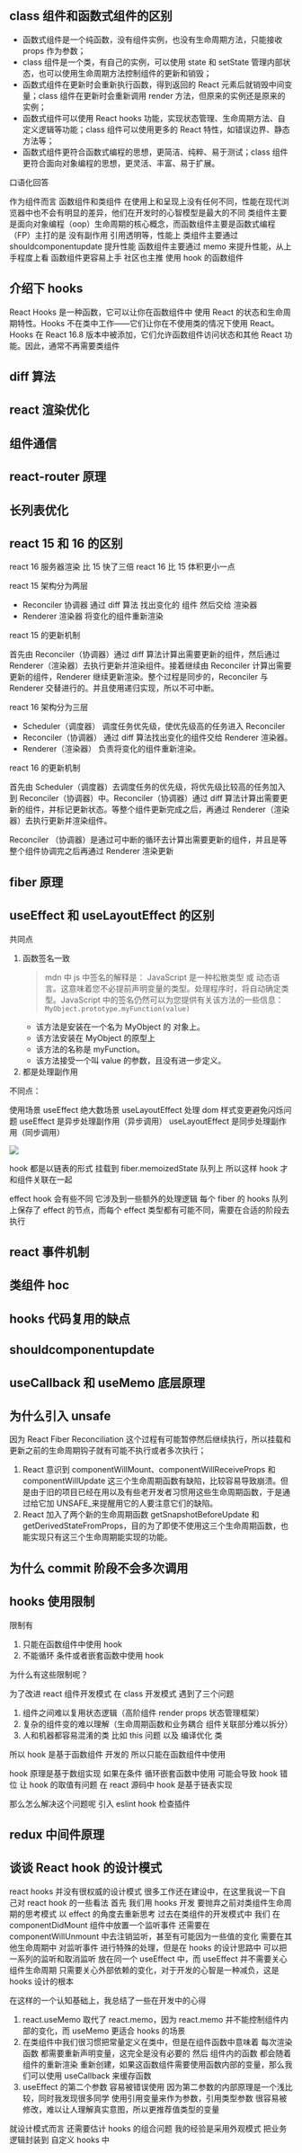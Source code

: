 ## class 组件和函数式组件的区别

- 函数式组件是一个纯函数，没有组件实例，也没有生命周期方法，只能接收 props 作为参数；
- class 组件是一个类，有自己的实例，可以使用 state 和 setState 管理内部状态，也可以使用生命周期方法控制组件的更新和销毁；
- 函数式组件在更新时会重新执行函数，得到返回的 React 元素后就销毁中间变量；class 组件在更新时会重新调用 render 方法，但原来的实例还是原来的实例；
- 函数式组件可以使用 React hooks 功能，实现状态管理、生命周期方法、自定义逻辑等功能；class 组件可以使用更多的 React 特性，如错误边界、静态方法等；
- 函数式组件更符合函数式编程的思想，更简洁、纯粹、易于测试；class 组件更符合面向对象编程的思想，更灵活、丰富、易于扩展。

口语化回答

作为组件而言 函数组件和类组件 在使用上和呈现上没有任何不同，性能在现代浏览器中也不会有明显的差异，他们在开发时的心智模型是最大的不同 类组件主要是面向对象编程（oop）生命周期的核心概念，而函数组件主要是函数式编程（FP）主打的是 没有副作用 引用透明等，性能上 类组件主要通过 shouldcomponentupdate 提升性能 函数组件主要通过 memo 来提升性能，从上手程度上看 函数组件更容易上手 社区也主推 使用 hook 的函数组件

## 介绍下 hooks

React Hooks 是一种函数，它可以让你在函数组件中 使用 React 的状态和生命周期特性。Hooks 不在类中工作——它们让你在不使用类的情况下使用 React。Hooks 在 React 16.8 版本中被添加，它们允许函数组件访问状态和其他 React 功能。因此，通常不再需要类组件

## diff 算法

## react 渲染优化

## 组件通信

## react-router 原理

## 长列表优化

## react 15 和 16 的区别

react 16 服务器渲染 比 15 快了三倍
react 16 比 15 体积更小一点

react 15 架构分为两层

- Reconciler 协调器 通过 diff 算法 找出变化的 组件 然后交给 渲染器
- Renderer 渲染器 将变化的组件重新渲染

react 15 的更新机制

首先由 Reconciler（协调器）通过 diff 算法计算出需要更新的组件，然后通过 Renderer（渲染器）去执行更新并渲染组件。接着继续由 Reconciler 计算出需要更新的组件，Renderer 继续更新渲染。整个过程是同步的，Reconciler 与 Renderer 交替进行的。并且使用递归实现，所以不可中断。

react 16 架构分为三层

- Scheduler（调度器） 调度任务优先级，使优先级高的任务进入 Reconciler
- Reconciler（协调器） 通过 diff 算法找出变化的组件交给 Renderer 渲染器。
- Renderer（渲染器） 负责将变化的组件重新渲染。

react 16 的更新机制

首先由 Scheduler（调度器）去调度任务的优先级，将优先级比较高的任务加入到 Reconciler（协调器）中。Reconciler（协调器）通过 diff 算法计算出需要更新的组件，并标记更新状态。等整个组件更新完成之后，再通过 Renderer（渲染器）去执行更新并渲染组件。

Reconciler （协调器）是通过可中断的循环去计算出需要更新的组件，并且是等整个组件协调完之后再通过 Renderer 渲染更新

## fiber 原理

## useEffect 和 useLayoutEffect 的区别

共同点

1. 函数签名一致
   > mdn 中 js 中签名的解释是： JavaScript 是一种松散类型 或 动态语言。这意味着您不必提前声明变量的类型。处理程序时，将自动确定类型。JavaScript 中的签名仍然可以为您提供有关该方法的一些信息：
   > `MyObject.prototype.myFunction(value)`
   - 该方法是安装在一个名为 MyObject 的 对象上。
   - 该方法安装在 MyObject 的原型上
   - 该方法的名称是 myFunction。
   - 该方法接受一个叫 value 的参数，且没有进一步定义。
2. 都是处理副作用

不同点：

使用场景 useEffect 绝大数场景 useLayoutEffect 处理 dom 样式变更避免闪烁问题
useEffect 是异步处理副作用（异步调用） useLayoutEffect 是同步处理副作用（同步调用）

![](../img/hook.png)

hook 都是以链表的形式 挂载到 fiber.memoizedState 队列上 所以这样 hook 才和组件关联在一起

effect hook 会有些不同 它涉及到一些额外的处理逻辑 每个 fiber 的 hooks 队列上保存了 effect 的节点，而每个 effect 类型都有可能不同，需要在合适的阶段去执行

## react 事件机制

## 类组件 hoc

## hooks 代码复用的缺点

## shouldcomponentupdate

## useCallback 和 useMemo 底层原理

## 为什么引入 unsafe

因为 React Fiber Reconciliation 这个过程有可能暂停然后继续执行，所以挂载和更新之前的生命周期钩子就有可能不执行或者多次执行；

1. React 意识到 componentWillMount、componentWillReceiveProps 和 componentWillUpdate 这三个生命周期函数有缺陷，比较容易导致崩溃。但是由于旧的项目已经在用以及有些老开发者习惯用这些生命周期函数，于是通过给它加 UNSAFE\_来提醒用它的人要注意它们的缺陷。
2. React 加入了两个新的生命周期函数 getSnapshotBeforeUpdate 和 getDerivedStateFromProps，目的为了即使不使用这三个生命周期函数，也能实现只有这三个生命周期能实现的功能。

## 为什么 commit 阶段不会多次调用

## hooks 使用限制

限制有

1. 只能在函数组件中使用 hook
2. 不能循环 条件或者嵌套函数中使用 hook

为什么有这些限制呢？

为了改进 react 组件开发模式 在 class 开发模式 遇到了三个问题

1. 组件之间难以复用状态逻辑（高阶组件 render props 状态管理框架）
2. 复杂的组件变的难以理解（生命周期函数和业务耦合 组件关联部分难以拆分）
3. 人和机器都容易混淆的类 比如 this 问题 以及 编译优化 类

所以 hook 是基于函数组件 开发的 所以只能在函数组件中使用

hook 原理是基于数组实现 如果在条件 循环嵌套函数中使用 可能会导致 hook 错位 让 hook 的取值有问题 在 react 源码中 hook 是基于链表实现

那么怎么解决这个问题呢 引入 eslint hook 检查插件

## redux 中间件原理

## 谈谈 React hook 的设计模式

react hooks 并没有很权威的设计模式 很多工作还在建设中，在这里我说一下自己对 react hook 的一些看法
首先 我们用 hooks 开发 要抛弃之前对类组件生命周期的思考模式 以 effect 的角度去重新思考
过去在类组件的开发模式中 我们 在 componentDidMount 组件中放置一个监听事件 还需要在 componentWillUnmount 中去注销监听，甚至有可能因为一些值的变化 需要在其他生命周期中 对监听事件 进行特殊的处理，但是在 hooks 的设计思路中 可以把一系列的监听和取消监听 放在同一个 useEffect 中，而 useEffect 并不需要关心组件生命周期 只需要关心外部依赖的变化，对于开发的心智是一种减负，这是 hooks 设计的根本

在这样的一个认知基础上，我总结了一些在开发中的心得

1. react.useMemo 取代了 react.memo，因为 react.memo 并不能控制组件内部的变化，而 useMemo 更适合 hooks 的场景
2. 在类组件中我们很习惯把常量定义在类中，但是在组件函数中意味着 每次渲染函数 都需要重新声明变量，这完全是没有必要的 然后 组件内的函数 都会随着组件的重新渲染 重新创建，如果这函数组件需要使用函数内部的变量，那么我们可以使用 useCallback 来缓存函数
3. useEffect 的第二个参数 容易被错误使用 因为第二参数的内部原理是一个浅比较，同时我发现很多同学 使用引用变量来作为参数，引用类型参数 很容易被修改，难以让人理解真实意图，所以更推荐值类型的变量

就设计模式而言 还需要估计 hooks 的组合问题 我的经验是采用外观模式 把业务逻辑封装到 自定义 hooks 中
